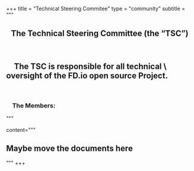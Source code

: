 +++
title = "Technical Steering Commitee"
type = "community"
subtitle = """
<center> <h2> The Technical Steering Committee (the “TSC”) </h2> </center>
<br>
<h2 style="text-indent: 1em;">The TSC is responsible for all technical \
oversight of the FD.io open source Project.</h2>
<br>
<h3 style="text-indent: 1em;">The Members:</h3>
"""

content="""
## Maybe move the documents here
"""
+++


